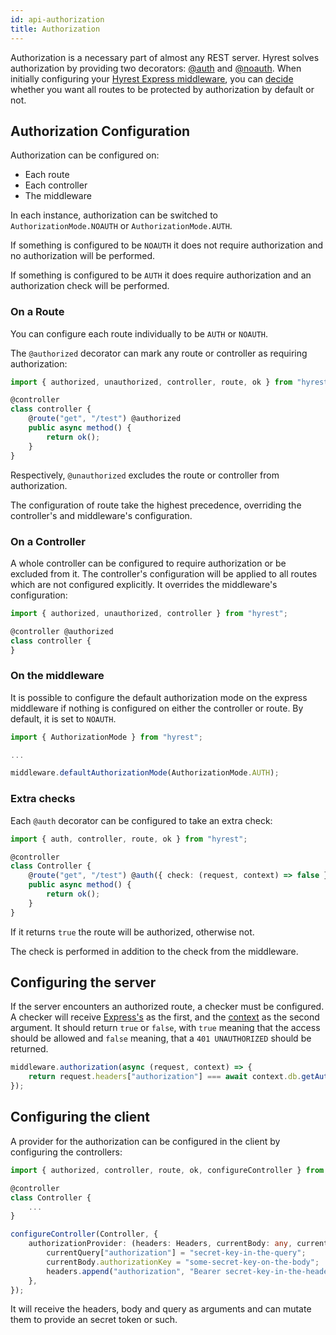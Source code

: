 ```yaml
---
id: api-authorization
title: Authorization
---
```


Authorization is a necessary part of almost any REST server.
Hyrest solves authorization by providing two decorators: [@auth](https://prior99.gitlab.io/hyrest/api/hyrest/globals.html#auth) and [@noauth](https://prior99.gitlab.io/hyrest/api/hyrest/globals.html#noauth).
When initially configuring your [Hyrest Express middleware](https://www.npmjs.com/hyrest-express), you can [decide](https://prior99.gitlab.io/hyrest/api/hyrest-express/interfaces/hyrestbuilder.html#authorization) whether you want all routes to be protected by authorization by default or not.

## Authorization Configuration

Authorization can be configured on:

 - Each route
 - Each controller
 - The middleware

In each instance, authorization can be switched to `AuthorizationMode.NOAUTH` or
`AuthorizationMode.AUTH`.

If something is configured to be `NOAUTH` it does not require authorization and no
authorization will be performed.

If something is configured to be `AUTH` it does require authorization and an authorization
check will be performed.

### On a Route

You can configure each route individually to be `AUTH` or `NOAUTH`.

The `@authorized` decorator can mark any route or controller as requiring authorization:

```typescript
import { authorized, unauthorized, controller, route, ok } from "hyrest";

@controller
class controller {
    @route("get", "/test") @authorized
    public async method() {
        return ok();
    }
}
```

Respectively, `@unauthorized` excludes the route or controller from authorization.

The configuration of route take the highest precedence, overriding the controller's and middleware's
configuration.

### On a Controller

A whole controller can be configured to require authorization or be excluded from it. The controller's
configuration will be applied to all routes which are not configured explicitly. It overrides the
middleware's configuration:

```typescript
import { authorized, unauthorized, controller } from "hyrest";

@controller @authorized
class controller {
}
```

### On the middleware

It is possible to configure the default authorization mode on the express middleware
if nothing is configured on either the controller or route. By default, it is set to `NOAUTH`.

```typescript
import { AuthorizationMode } from "hyrest";

...

middleware.defaultAuthorizationMode(AuthorizationMode.AUTH);
```

### Extra checks

Each `@auth` decorator can be configured to take an extra check:

```typescript
import { auth, controller, route, ok } from "hyrest";

@controller
class Controller {
    @route("get", "/test") @auth({ check: (request, context) => false })
    public async method() {
        return ok();
    }
}
```

If it returns `true` the route will be authorized, otherwise not.

The check is performed in addition to the check from the middleware.

## Configuring the server

If the server encounters an authorized route, a checker must be configured.
A checker will receive [Express's](http://expressjs.com/de/api.html#req) as the first,
and the [context](#context) as the second argument. It should return `true` or `false`,
with `true` meaning that the access should be allowed and `false` meaning, that a `401 UNAUTHORIZED`
should be returned.

```typescript
middleware.authorization(async (request, context) => {
    return request.headers["authorization"] === await context.db.getAuthorizationToken();
});
```

## Configuring the client

A provider for the authorization can be configured in the client by configuring the controllers:

```typescript
import { authorized, controller, route, ok, configureController } from "hyrest";

@controller
class Controller {
    ...
}

configureController(Controller, {
    authorizationProvider: (headers: Headers, currentBody: any, currentQuery: Params) => {
        currentQuery["authorization"] = "secret-key-in-the-query";
        currentBody.authorizationKey = "some-secret-key-on-the-body";
        headers.append("authorization", "Bearer secret-key-in-the-headers");
    },
});
```

It will receive the headers, body and query as arguments and can mutate them to provide an
secret token or such.
